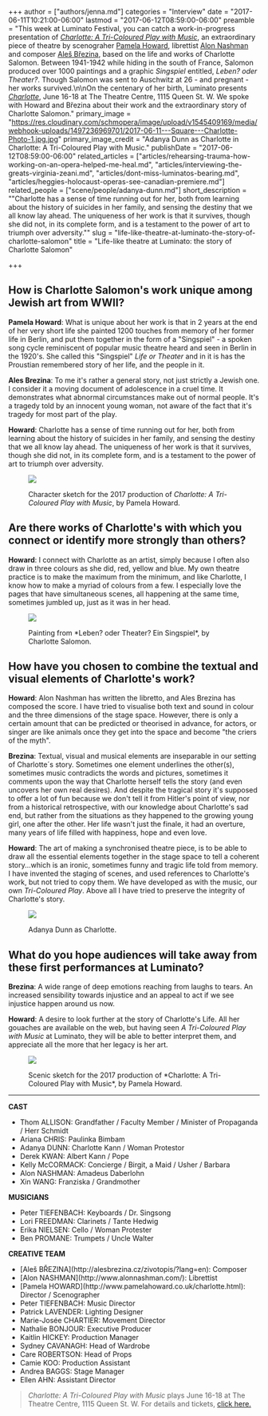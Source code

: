 +++
author = ["authors/jenna.md"]
categories = "Interview"
date = "2017-06-11T10:21:00-06:00"
lastmod = "2017-06-12T08:59:00-06:00"
preamble = "This week at Luminato Festival, you can catch a work-in-progress presentation of [*Charlotte: A Tri-Coloured Play with Music*](https://luminatofestival.com/2017/Events/Charlotte-A-Tri-Coloured-Play-with-Music), an extraordinary piece of theatre by scenograher [Pamela Howard](http://www.pamelahoward.co.uk/charlotte.html), librettist [Alon Nashman](http://www.alonnashman.com/) and composer [Aleš Březina](http://alesbrezina.cz/zivotopis/?lang=en), based on the life and works of Charlotte Salomon. Between 1941-1942 while hiding in the south of France, Salomon produced over 1000 paintings and a graphic *Singspiel* entitled, *Leben? oder Theater?*. Though Salomon was sent to Auschwitz at 26 - and pregnant - her works survived.\n\nOn the centenary of her birth, Luminato presents [*Charlotte*](https://luminatofestival.com/2017/Events/Charlotte-A-Tri-Coloured-Play-with-Music), June 16-18 at The Theatre Centre, 1115 Queen St. W. We spoke with Howard and Březina about their work and the extraordinary story of Charlotte Salomon."
primary_image = "https://res.cloudinary.com/schmopera/image/upload/v1545409169/media/webhook-uploads/1497236969701/2017-06-11---Square---Charlotte-Photo-1.jpg.jpg"
primary_image_credit = "Adanya Dunn as Charlotte in Charlotte: A Tri-Coloured Play with Music."
publishDate = "2017-06-12T08:59:00-06:00"
related_articles = ["articles/rehearsing-trauma-how-working-on-an-opera-helped-me-heal.md", "articles/interviewing-the-greats-virginia-zeani.md", "articles/dont-miss-luminatos-bearing.md", "articles/heggies-holocaust-operas-see-canadian-premiere.md"]
related_people = ["scene/people/adanya-dunn.md"]
short_description = "&quot;Charlotte has a sense of time running out for her, both from learning about the history of suicides in her family, and sensing the destiny that we all know lay ahead. The uniqueness of her work is that it survives, though she did not, in its complete form, and is a testament to the power of art to triumph over adversity.&quot;"
slug = "life-like-theatre-at-luminato-the-story-of-charlotte-salomon"
title = "Life-like theatre at Luminato: the story of Charlotte Salomon"

+++
## How is Charlotte Salomon's work unique among Jewish art from WWII?

**Pamela Howard**: What is unique about her work is that in 2 years at the end of her very short life she painted 1200 touches from memory of her former life in Berlin, and put them together in the form of a "Singspiel" - a spoken song cycle reminiscent of popular music theatre heard and seen in Berlin in the 1920's. She called this "Singspiel" *Life or Theater* and in it is has the Proustian remembered story of her life, and the people in it. 

**Ales Brezina**: To me it's rather a general story, not just strictly a Jewish one. I consider it a moving document of adolescence in a cruel time. It demonstrates what abnormal circumstances make out of normal people. It's a tragedy told by an innocent young woman, not aware of the fact that it's tragedy for most part of the play.

**Howard**: Charlotte has a sense of time running out for her, both from learning about the history of suicides in her family, and sensing the destiny that we all know lay ahead. The uniqueness of her work is that it survives, though she did not, in its complete form, and is a testament to the power of art to triumph over adversity.

<figure data-type="image">

![](https://res.cloudinary.com/schmopera/image/upload/v1545409169/media/webhook-uploads/1497199573473/2017-06-11---charlotte1.jpg.jpg)<figcaption>Character sketch for the 2017 production of *Charlotte: A Tri-Coloured Play with Music*, by Pamela Howard.</figcaption>
</figure>

## Are there works of Charlotte's with which you connect or identify more strongly than others?

**Howard**: I connect with Charlotte as an artist, simply because I often also draw in three colours as she did, red, yellow and blue. My own theatre practice is to make the maximum from the minimum, and like Charlotte, I know how to make a myriad of colours from a few. I especially love the pages that have simultaneous scenes, all happening at the same time, sometimes jumbled up, just as it was in her head.

<figure data-type="image">

![](https://res.cloudinary.com/schmopera/image/upload/v1545409169/media/webhook-uploads/1497199398207/2017-06-11---Charlotte_Salomon_-_JHM_4175.jpg.jpg)
<figcaption>Painting from *Leben? oder Theater? Ein Singspiel*, by Charlotte Salomon.</figcaption>
</figure>

## How have you chosen to combine the textual and visual elements of Charlotte's work? 

**Howard**: Alon Nashman has written the libretto, and Ales Brezina has composed the score. I have tried to visualise both text and sound in colour and the three dimensions of the stage space. However, there is only a certain amount that can be predicted or theorised in advance, for actors, or singer are like animals once they get into the space and become "the criers of the myth". 

**Brezina**: Textual, visual and musical elements are inseparable in our setting of Charlotte´s story. Sometimes one element underlines the other(s), sometimes music contradicts the words and pictures, sometimes it comments upon the way that Charlotte herself tells the story (and even uncovers her own real desires). And despite the tragical story it's supposed to offer a lot of fun because we don't tell it from Hitler's point of view, nor from a historical retrospective, with our knowledge about Charlotte's sad end, but rather from the situations as they happened to the growing young girl, one after the other. Her life wasn't just the finale, it had an overture, many years of life filled with happiness, hope and even love.

**Howard**: The art of making a synchronised theatre piece, is to be able to draw all the essential elements together in the stage space to tell a coherent story...which is an ironic, sometimes funny and tragic life told from memory. I have invented the staging of scenes, and used references to Charlotte's work, but not tried to copy them. We have developed as with the music, our own *Tri-Coloured Play*. Above all I have tried to preserve the integrity of Charlotte's story.

<figure data-type="image">

![](https://res.cloudinary.com/schmopera/image/upload/v1545409169/media/webhook-uploads/1497236940097/2017-06-11---Charlotte-Photo-2.jpg.jpg)<figcaption>Adanya Dunn as Charlotte.</figcaption>
</figure>

## What do you hope audiences will take away from these first performances at Luminato?

**Brezina**: A wide range of deep emotions reaching from laughs to tears. An increased sensibility towards injustice and an appeal to act if we see injustice happen around us now.

**Howard**: A desire to look further at the story of Charlotte's Life. All her gouaches are available on the web, but having seen *A Tri-Coloured Play with Music* at Luminato, they will be able to better interpret them, and appreciate all the more that her legacy is her art.

<figure data-type="image">

![](https://res.cloudinary.com/schmopera/image/upload/v1545409169/media/webhook-uploads/1497199422466/2017-06-11---sc01.jpg.jpg)
<figcaption>Scenic sketch for the 2017 production of *Charlotte: A Tri-Coloured Play with Music*, by Pamela Howard.</figcaption>
</figure>

***
**CAST**

<ul class="nospace">

<li>Thom ALLISON: Grandfather / Faculty Member / Minister of Propaganda / Herr Schmidt
<li>Ariana CHRIS: Paulinka Bimbam
<li>Adanya DUNN: Charlotte Kann / Woman Protestor
<li>Derek KWAN: Albert Kann / Pope
<li>Kelly McCORMACK: Concierge / Birgit, a Maid / Usher / Barbara
<li>Alon NASHMAN: Amadeus Daberlohn
<li>Xin WANG: Franziska / Grandmother
</ul>

**MUSICIANS**

<ul class="nospace">

<li>Peter TIEFENBACH: Keyboards / Dr. Singsong
<li>Lori FREEDMAN: Clarinets / Tante Hedwig
<li>Erika NIELSEN: Cello / Woman Protester
<li>Ben PROMANE: Trumpets / Uncle Walter
</ul>

**CREATIVE TEAM**

<ul class="nospace">

<li>[Aleš BŘEZINA](http://alesbrezina.cz/zivotopis/?lang=en): Composer
<li>[Alon NASHMAN](http://www.alonnashman.com/): Librettist
<li>[Pamela HOWARD](http://www.pamelahoward.co.uk/charlotte.html): Director / Scenographer
<li>Peter TIEFENBACH: Music Director
<li>Patrick LAVENDER: Lighting Designer
<li>Marie-Josée CHARTIER: Movement Director
<li>Nathalie BONJOUR: Executive Producer
<li>Kaitlin HICKEY: Production Manager
<li>Sydney CAVANAGH: Head of Wardrobe
<li>Care ROBERTSON: Head of Props
<li>Camie KOO: Production Assistant
<li>Andrea BAGGS: Stage Manager
<li>Ellen AHN: Assistant Director
</ul>

>*Charlotte: A Tri-Coloured Play with Music* plays June 16-18 at The Theatre Centre, 1115 Queen St. W. For details and tickets, [click here.](https://luminatofestival.com/2017/Events/Charlotte-A-Tri-Coloured-Play-with-Music)